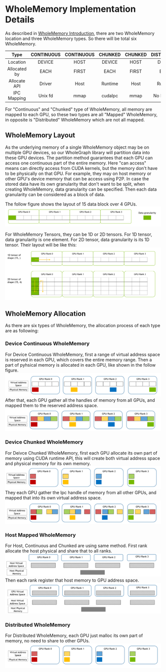 # WholeMemory Implementation Details
As described in [WholeMemory Introduction](wholegraph_intro.md), there are two WholeMemory location and three
WholeMemory types. So there will be total six WholeMemory.

|     Type      | CONTINUOUS  | CONTINUOUS |  CHUNKED  |  CHUNKED  | DISTRIBUTED | DISTRIBUTED |
|:-------------:|:-----------:|:----------:|:---------:|:---------:|:-----------:|:-----------:|
|   Location    |   DEVICE    |    HOST    |  DEVICE   |   HOST    |   DEVICE    |    HOST     |
| Allocated by  |    EACH     |   FIRST    |   EACH    |   FIRST   |    EACH     |    EACH     |
| Allocate API  |   Driver    |    Host    |  Runtime  |   Host    |   Runtime   |   Runtime   |
|  IPC Mapping  |   Unix fd   |    mmap    |  cudaIpc  |   mmap    | No IPC map  | No IPC map  |

For "Continuous" and "Chunked" type of WholeMemory, all memory are mapped to each GPU,
so these two types are all "Mapped" WholeMemory, in opposite is "Distributed" WholeMemory which are not all mapped.

## WholeMemory Layout
As the underlying memory of a single WholeMemory object may be on multiple GPU devices, so our WholeGraph library will
partition data into these GPU devices.
The partition method guarantees that each GPU can access one continuous part of the entire memory.
Here "can access" means can directly access from CUDA kernels, but the memory don't have to be physically on that GPU.
For example, they may on host memory or other GPU's device memory that can be access using P2P.
In case the stored data have its own granularity that don't want to be split, when creating WholeMemory,
data granularity can be specified. Then each data granularity can be considered as a block of data.

The follow figure shows the layout of 15 data block over 4 GPUs.
![WholeMemory Layout](../imgs/general_wholememory.png)

For WholeMemory Tensors, they can be 1D or 2D tensors.
For 1D tensor, data granularity is one element. For 2D tensor, data granularity is its 1D tensor.
Their layout will be like this:
![WholeMemory Tensor Layout](../imgs/wholememory_tensor.png)

## WholeMemory Allocation
As there are six types of WholeMemory, the allocation process of each type are as following:

### Device Continuous WholeMemory
For Device Continuous WholeMemory, first a range of virtual address space is reserved in each GPU, which covers the
entire memory range. Then a part of pyhsical memory is allocated in each GPU, like shown in the follow figure.
![Device Continuous WholeMemory Allocation Step 1](../imgs/device_continuous_wholememory_step1.png)
After that, each GPU gather all the handles of memory from all GPUs, and mapped them to the reserved address space.
![Device Continuous WholeMemory Allocation Step 2](../imgs/device_continuous_wholememory_step2.png)

### Device Chunked WholeMemory
For Deivce Chunked WholeMemory, first each GPU allocate its own part of memory using CUDA runtime API, this will create
both virtual address space and physical memory for its own memory.
![Device Chunked WholeMemory Allocation Step 1](../imgs/device_chunked_wholememory_step1.png)
They each GPU gather the Ipc handle of memory from all other GPUs, and mapped that into its own virtual address space.
![Device Chunked WholeMemory Allocation Step 2](../imgs/device_chunked_wholememory_step2.png)

### Host Mapped WholeMemory
For Host, Continuous and Chunked are using same method. First rank allocate the host physical and share that to all
ranks.
![Host Mapped WholeMemory Allocation Step 1](../imgs/host_mapped_wholememory_step1.png)
Then each rank register that host memory to GPU address space.
![Host Mapped WholeMemory Allocation Step 2](../imgs/host_mapped_wholememory_step2.png)

### Distributed WholeMemory
For Distributed WholeMemory, each GPU just malloc its own part of memory, no need to share to other GPUs.
![Distributed WholeMemory Allocation](../imgs/distributed_wholememory.png)
